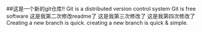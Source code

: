 ##这是一个新的git仓库!!
Git is a distributed version control system
Git is  free software
这是我第二次修改readme了
这是我第三次修改了
这是我第四次修改了
Creating a new branch is quick.
creating a new branch is quick & simple.
